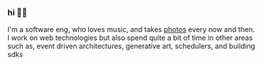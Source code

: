 ### hi 👋🏾

I'm a software eng, who loves music, and takes [photos](https://photos.edede.ca) every now and then. I work on web technologies but also spend quite a bit of time in other areas such as, event driven architectures, generative art, schedulers, and building sdks




